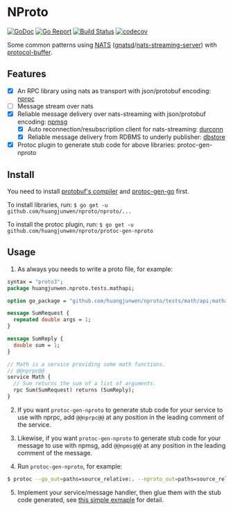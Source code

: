 # NProto

[![GoDoc](https://godoc.org/github.com/huangjunwen/nproto?status.svg)](http://godoc.org/github.com/huangjunwen/nproto)
[![Go Report](https://goreportcard.com/badge/github.com/huangjunwen/nproto)](https://goreportcard.com/report/github.com/huangjunwen/nproto)
[![Build Status](https://travis-ci.org/huangjunwen/nproto.svg?branch=master)](https://travis-ci.org/huangjunwen/nproto) 
[![codecov](https://codecov.io/gh/huangjunwen/nproto/branch/master/graph/badge.svg)](https://codecov.io/gh/huangjunwen/nproto)

Some common patterns using [NATS](https://nats.io) ([gnatsd](https://github.com/nats-io/gnatsd)/[nats-streaming-server](https://github.com/nats-io/nats-streaming-server)) with [protocol-buffer](https://developers.google.com/protocol-buffers/).

## Features

- [x] An RPC library using nats as transport with json/protobuf encoding: [nprpc](https://godoc.org/github.com/huangjunwen/nproto/nproto/nprpc)
- [ ] Message stream over nats
- [x] Reliable message delivery over nats-streaming with json/protobuf encoding: [npmsg](https://godoc.org/github.com/huangjunwen/nproto/nproto/npmsg)
  - [x] Auto reconnection/resubscription client for nats-streaming: [durconn](https://godoc.org/github.com/huangjunwen/nproto/nproto/npmsg/durconn)
  - [x] Reliable message delivery from RDBMS to underly publisher: [dbstore](https://godoc.org/github.com/huangjunwen/nproto/nproto/npmsg/dbstore)
- [x] Protoc plugin to generate stub code for above libraries: protoc-gen-nproto

## Install

You need to install [protobuf's compiler](https://github.com/protocolbuffers/protobuf/releases) and [protoc-gen-go](https://github.com/golang/protobuf) first.

To install libraries, run: `$ go get -u github.com/huangjunwen/nproto/nproto/...`

To install the protoc plugin, run: `$ go get -u github.com/huangjunwen/nproto/protoc-gen-nproto`

## Usage

1. As always you needs to write a proto file, for example:

```protobuf
syntax = "proto3";
package huangjunwen.nproto.tests.mathapi;

option go_package = "github.com/huangjunwen/nproto/tests/math/api;mathapi";

message SumRequest {
  repeated double args = 1;
}

message SumReply {
  double sum = 1;
}

// Math is a service providing some math functions.
// @@nprpc@@
service Math {
  // Sum returns the sum of a list of arguments.
  rpc Sum(SumRequest) returns (SumReply);
}
```

2. If you want `protoc-gen-nproto` to generate stub code for your service to use with nprpc, add `@@nprpc@@` at any position in the leading comment of the service.

3. Likewise, if you want `protoc-gen-nproto` to generate stub code for your message to use with npmsg, add `@@npmsg@@` at any position in the leading comment of the message.

4. Run `protoc-gen-nproto`, for example:

```bash
$ protoc --go_out=paths=source_relative:. --nproto_out=paths=source_relative:. *.proto
```

5. Implement your service/message handler, then glue them with the stub code generated, see [this simple exmaple](https://github.com/huangjunwen/nproto/tree/master/tests/math) for detail.
